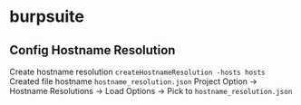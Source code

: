 # burpsuite
## Config Hostname Resolution
Create hostname resolution
`createHostnameResolution -hosts hosts`
Created file hostname `hostname_resolution.json`
Project Option -> Hostname Resolutions -> Load Options -> Pick to `hostname_resolution.json`